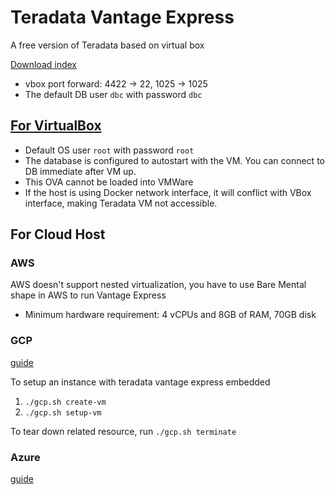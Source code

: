 # Teradata Vantage Express
A free version of Teradata based on virtual box

[Download index](https://downloads.teradata.com/download/database/teradata-express/vmware)
- vbox port forward: 4422 -> 22, 1025 -> 1025
- The default DB user `dbc` with password `dbc`
## [For VirtualBox](https://quickstarts.teradata.com/getting.started.vbox.html)
- Default OS user `root` with password `root`
- The database is configured to autostart with the VM. You can connect to DB immediate after VM up.
- This OVA cannot be loaded into VMWare
- If the host is using Docker network interface, it will conflict with VBox interface, making Teradata VM not accessible.

## For Cloud Host
### AWS
AWS doesn't support nested virtualization, you have to use Bare Mental shape in AWS to run Vantage Express
- Minimum hardware requirement: 4 vCPUs and 8GB of RAM, 70GB disk
### GCP
[guide](https://quickstarts.teradata.com/vantage.express.gcp.html)

To setup an instance with teradata vantage express embedded
1. `./gcp.sh create-vm`
2. `./gcp.sh setup-vm`

To tear down related resource, run `./gcp.sh terminate`

### Azure
[guide](https://quickstarts.teradata.com/run-vantage-express-on-microsoft-azure.html)


